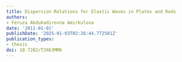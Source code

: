 ```yaml
---
title: Dispersion Relations for Elastic Waves in Plates and Rods
authors:
- Feruza Abdukadirovna Amirkulova
date: '2011-01-01'
publishDate: '2025-01-03T02:26:44.772501Z'
publication_types:
- thesis
doi: 10.7282/T3X63MM6
---
```

